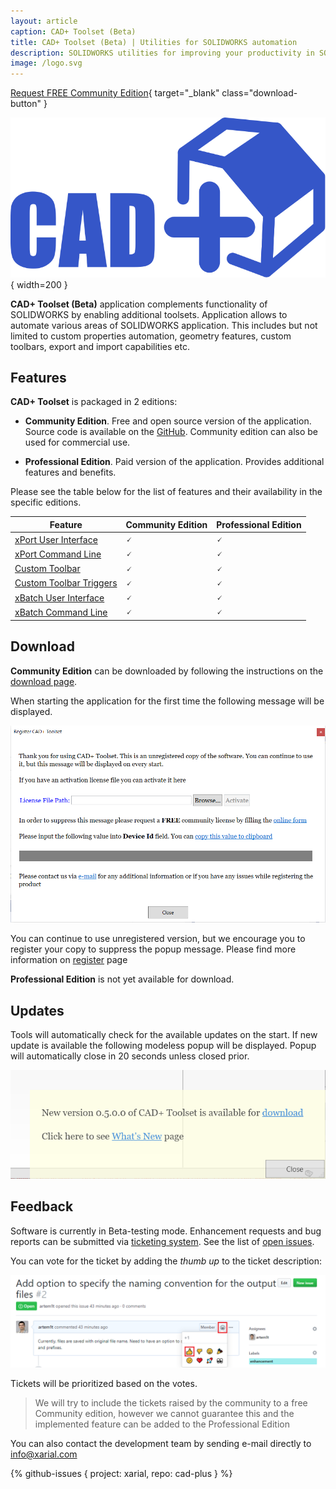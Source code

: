 ```yaml
---
layout: article
caption: CAD+ Toolset (Beta)
title: CAD+ Toolset (Beta) | Utilities for SOLIDWORKS automation
description: SOLIDWORKS utilities for improving your productivity in SOLIDWORKS. Automate properties, geometry, export and much more
image: /logo.svg
---
```

[Request FREE Community Edition](https://form.jotform.com/201120474719045){ target="_blank" class="download-button" }

![CAD+ Toolset](/logo.svg){ width=200 }

**CAD+ Toolset (Beta)** application complements functionality of SOLIDWORKS by enabling additional toolsets. Application allows to automate various areas of SOLIDWORKS application. This includes but not limited to custom properties automation, geometry features, custom toolbars, export and import capabilities etc.

## Features

**CAD+ Toolset** is packaged in 2 editions:

* **Community Edition**. Free and open source version of the application. Source code is available on the [GitHub](https://github.com/xarial/cad-plus). Community edition can also be used for commercial use.

* **Professional Edition**. Paid version of the application. Provides additional features and benefits.

Please see the table below for the list of features and their availability in the specific editions.

| Feature                                                           | Community Edition | Professional Edition |
|-------------------------------------------------------------------|-------------------|----------------------|
| [xPort User Interface](/xport/command-line/)                      | 🗸                | 🗸                   |
| [xPort Command Line](/xport/user-interface/)                      | 🗸                | 🗸                   |
| [Custom Toolbar](/custom-toolbar)                                 | 🗸                | 🗸                   |
| [Custom Toolbar Triggers](/custom-toolbar/configuration/triggers) | 🗸                | 🗸                   |
| [xBatch User Interface](/xbatch/command-line/)                    | 🗸                | 🗸                   |
| [xBatch Command Line](/xbatch/user-interface/)                    | 🗸                | 🗸                   |

## Download

**Community Edition** can be downloaded by following the instructions on the [download page](/download/).

When starting the application for the first time the following message will be displayed.

![Unregistered version of CAD+ Toolset](unregistered-product.png)

You can continue to use unregistered version, but we encourage you to register your copy to suppress the popup message. Please find more information on [register](/register/) page

**Professional Edition** is not yet available for download.

## Updates

Tools will automatically check for the available updates on the start. If new update is available the following modeless popup will be displayed. Popup will automatically close in 20 seconds unless closed prior.

![Update available popup](updates-available.png)

## Feedback

Software is currently in Beta-testing mode. Enhancement requests and bug reports can be submitted via [ticketing system](https://github.com/xarial/cad-plus/issues). See the list of [open issues](#github-issues).

You can vote for the ticket by adding the *thumb up* to the ticket description:

![Voting for the enhancement request](ticket-voting.png)

Tickets will be prioritized based on the votes.

> We will try to include the tickets raised by the community to a free Community edition, however we cannot guarantee this and the implemented feature can be added to the Professional Edition

You can also contact the development team by sending e-mail directly to [info@xarial.com](mailto:info@xarial.com)

{% github-issues { project: xarial, repo: cad-plus } %}